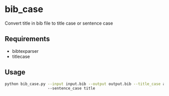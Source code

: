 # bib_case
Convert title in bib file to title case or sentence case 

## Requirements
* bibtexparser
* titlecase

## Usage
```bash
python bib_case.py --input input.bib --output output.bib --title_case author booktitle
                   --sentence_case title
```
